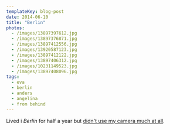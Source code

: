 ```yaml
---
templateKey: blog-post
date: 2014-06-10
title: "Berlin"
photos:
  - /images/13897397612.jpg
  - /images/13897376871.jpg
  - /images/13897412556.jpg
  - /images/13920587123.jpg
  - /images/13897412122.jpg
  - /images/13897406312.jpg
  - /images/10231149523.jpg
  - /images/13897408096.jpg
tags:
  - eva
  - berlin
  - anders
  - angelina
  - from behind
---
```


Lived i _Berlin_ for half a year but [didn't use my camera much at all](https://www.flickr.com/photos/himynameisjonas/sets/72157644057988491).
